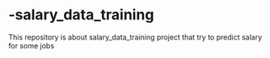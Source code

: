 # -salary_data_training
This repository is about  salary_data_training project that try to predict salary for some jobs 
